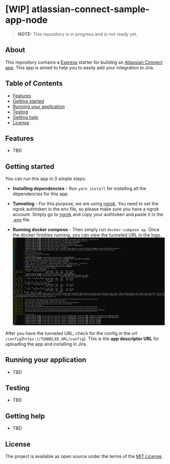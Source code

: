 # [WIP] atlassian-connect-sample-app-node

> **_NOTE:_**  This repository is in progress and is not ready yet.

## About
This repository contains a [Express](https://expressjs.com/en/4x/api.html) starter for building an [Atlassian Connect app](https://developer.atlassian.com/cloud/jira/platform/getting-started-with-connect/).
This app is aimed to help you to easily add your integration in Jira.

## Table of Contents
- [Features](#features)
- [Getting started](#getting-started)
- [Running your application](#running-your-application)
- [Testing](#testing)
- [Getting help](#getting-help)
- [License](#license)

## Features
- TBD

## Getting started
You can run this app in 3 simple steps:
- **Installing dependencies** - Run `yarn install` for installing all the dependencies for this app.

- **Tunneling** - For this purpose, we are using [ngrok](https://ngrok.com/docs/getting-started). You need to set the ngrok authtoken in the env file, so please make sure you have a ngrok account. 
Simply go to [ngrok](https://dashboard.ngrok.com/get-started/your-authtoken) and copy your authtoken and paste it in the [.env](./.env) file.

- **Running docker compose** - Then simply run `docker-compose up`. Once the docker finishes running, you can view the tunneled URL in the logs. 
![img.png](static/images/tunnel-output.png)

After you have the tunneled URL, check for the config in the url `/config`(`https://TUNNELED_URL/config`). This is the __app descriptor URL__ for uploading the app and installing in Jira.

## Running your application
- TBD

## Testing
- TBD

## Getting help
- TBD

## License
The project is available as open source under the terms of the [MIT License](./LICENSE).
